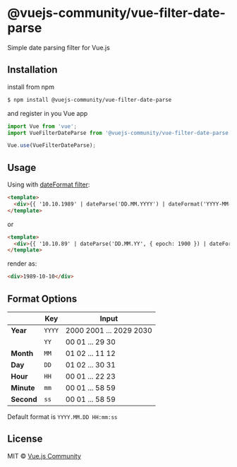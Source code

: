 # @vuejs-community/vue-filter-date-parse
Simple date parsing filter for Vue.js

## Installation

install from npm
```bash
$ npm install @vuejs-community/vue-filter-date-parse
```
and register in you Vue app
```js
import Vue from 'vue';
import VueFilterDateParse from '@vuejs-community/vue-filter-date-parse';

Vue.use(VueFilterDateParse);
```

## Usage

Using with [dateFormat filter](https://github.com/vuejs-community/vue-filter-date-format):

```html
<template>
  <div>{{ '10.10.1989' | dateParse('DD.MM.YYYY') | dateFormat('YYYY-MM-DD') }}</div>
</template>
```

or

```html
<template>
  <div>{{ '10.10.89' | dateParse('DD.MM.YY', { epoch: 1900 }) | dateFormat('YYYY-MM-DD') }}</div>
</template>
```

render as:

```html
<div>1989-10-10</div>
```

## Format Options

|            | Key    | Input                   |
| ---------- | ------ | ----------------------- |
| **Year**   | `YYYY` | 2000 2001 ... 2029 2030 |
|            | `YY`   | 00 01 ... 29 30         |
| **Month**  | `MM`   | 01 02 ... 11 12         |
| **Day**    | `DD`   | 01 02 ... 30 31         |
| **Hour**   | `HH`   | 00 01 ... 22 23         |
| **Minute** | `mm`   | 00 01 ... 58 59         |
| **Second** | `ss`   | 00 01 ... 58 59         |

Default format is `YYYY.MM.DD HH:mm:ss`

## License

MIT © [Vue.js Community](https://github.com/vuejs-community)
